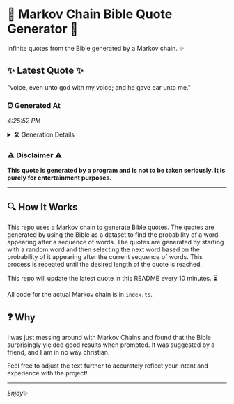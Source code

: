 # 📖 Markov Chain Bible Quote Generator 📖

Infinite quotes from the Bible generated by a Markov chain. ✨

## ✨ Latest Quote ✨
"voice, even unto god with my voice; and he gave ear unto me."

### ⏰ Generated At
*4:25:52 PM*

<details>
    <summary>🛠️ Generation Details</summary>
    <p>
        <strong>🌱 Seed:</strong> voice,<br>
        <strong>🔄 Iterations:</strong> 12<br>
        <strong>📜 Context History:</strong><br>[ voice, ]: even<br>[ voice,, even ]: unto<br>[ voice,, even, unto ]: god<br>[ voice,, even, unto, god ]: with<br>[ voice,, even, unto, god, with ]: my<br>[ voice,, even, unto, god, with, my ]: voice;<br>[ even, unto, god, with, my, voice; ]: and<br>[ unto, god, with, my, voice;, and ]: he<br>[ god, with, my, voice;, and, he ]: gave<br>[ with, my, voice;, and, he, gave ]: ear<br>[ my, voice;, and, he, gave, ear ]: unto<br>[ voice;, and, he, gave, ear, unto ]: me.<br>
    </p>
</details>

### ⚠️ Disclaimer ⚠️
**This quote is generated by a program and is not to be taken seriously. It is purely for entertainment purposes.**

---

## 🔍 How It Works

This repo uses a Markov chain to generate Bible quotes. The quotes are generated by using the Bible as a dataset to find the probability of a word appearing after a sequence of words. The quotes are generated by starting with a random word and then selecting the next word based on the probability of it appearing after the current sequence of words. This process is repeated until the desired length of the quote is reached.

This repo will update the latest quote in this README every 10 minutes. ⏳

All code for the actual Markov chain is in `index.ts`.

## ❓ Why

I was just messing around with Markov Chains and found that the Bible surprisingly yielded good results when prompted. 
It was suggested by a friend, and I am in no way christian.

Feel free to adjust the text further to accurately reflect your intent and experience with the project!

---

*Enjoy*✨
